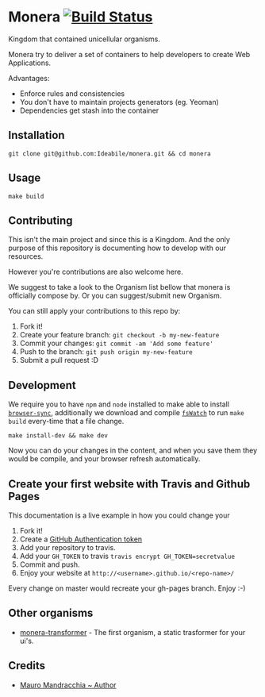 # Monera [![Build Status](https://travis-ci.org/Ideabile/monera.svg?branch=master)](https://travis-ci.org/Ideabile/monera)
Kingdom that contained unicellular organisms.

Monera try to deliver a set of containers to help developers to create Web Applications.

Advantages:
  - Enforce rules and consistencies
  - You don't have to maintain projects generators (eg. Yeoman)
  - Dependencies get stash into the container

## Installation
```
git clone git@github.com:Ideabile/monera.git && cd monera
```

## Usage
```
make build
```

## Contributing
This isn't the main project and since this is a Kingdom.
And the only purpose of this repository is documenting how to develop with our resources.

However you're contributions are also welcome here.

We suggest to take a look to the Organism list bellow that monera is officially compose by.
Or you can suggest/submit new Organism.

You can still apply your contributions to this repo by:

  1. Fork it!
  2. Create your feature branch: `git checkout -b my-new-feature`
  3. Commit your changes: `git commit -am 'Add some feature'`
  4. Push to the branch: `git push origin my-new-feature`
  5. Submit a pull request :D

## Development
We require you to have `npm` and `node` installed to make able to install [`browser-sync`](http://www.browsersync.io/),
additionally we download and compile [`fsWatch`](http://github.com/emcrisostomo/fswatch) to run `make build` every-time that a file change.
```
make install-dev && make dev
```
Now you can do your changes in the content, and when you save them they would be compile, and your browser refresh automatically.

## Create your first website with Travis and Github Pages
This documentation is a live example in how you could change your

  1. Fork it!
  2. Create a [GitHub Authentication token](https://help.github.com/articles/creating-an-access-token-for-command-line-use/)
  3. Add your repository to travis.
  4. Add your `GH_TOKEN` to travis `travis encrypt GH_TOKEN=secretvalue`
  5. Commit and push.
  6. Enjoy your website at `http://<username>.github.io/<repo-name>/`

Every change on master would recreate your gh-pages branch. Enjoy :-)

## Other organisms

  - [monera-transformer](https://github.com/Ideabile/monera-static-transformer) - The first organism, a static trasformer for your ui's.

## Credits

  - [Mauro Mandracchia ~ Author](http://www.ideabile.com)
